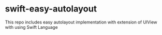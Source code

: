 # swift-easy-autolayout
This repo includes easy autolayout implementation with extension of UIView with using Swift Language
